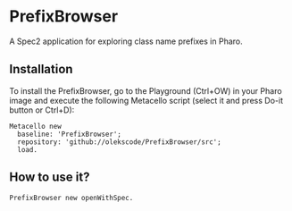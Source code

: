 # PrefixBrowser
A Spec2 application for exploring class name prefixes in Pharo.

## Installation

To install the PrefixBrowser, go to the Playground (Ctrl+OW) in your Pharo image and execute the following Metacello script (select it and press Do-it button or Ctrl+D):

```Smalltalk
Metacello new
  baseline: 'PrefixBrowser';
  repository: 'github://olekscode/PrefixBrowser/src';
  load.
```

## How to use it?

```Smalltalk
PrefixBrowser new openWithSpec.
```

